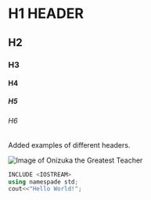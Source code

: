 # H1 HEADER 
## H2
### H3
#### H4
##### H5
###### H6
Added examples of different headers.

![Image of Onizuka the Greatest Teacher](https://pbs.twimg.com/profile_images/1446273499925032961/at8BJeLB_400x400.jpg)

```cpp
INCLUDE <IOSTREAM>
using namespade std;
cout<<"Hello World!";
```
